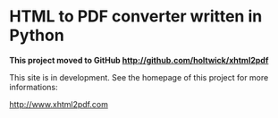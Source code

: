 # HTML to PDF converter written in Python #

**This project moved to GitHub http://github.com/holtwick/xhtml2pdf**


This site is in development. See the homepage of this project for more informations:

http://www.xhtml2pdf.com


